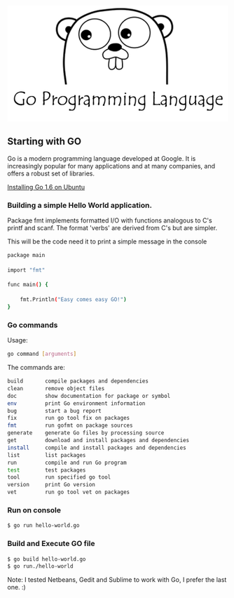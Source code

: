 ![go-test](go.png)
## Starting with GO

Go is a modern programming language developed at Google. It is increasingly popular for many applications and at many companies, and offers a robust set of libraries. 

[Installing Go 1.6 on Ubuntu](https://www.digitalocean.com/community/tutorials/how-to-install-go-1-6-on-ubuntu-16-04)

### Building a simple Hello World application.

Package fmt implements formatted I/O with functions analogous to C's printf and scanf. The format 'verbs' are derived from C's but are simpler.

This will be the code need it to print a simple message in the console

```sh
package main

import "fmt"

func main() {

	fmt.Println("Easy comes easy GO!")
}
```

### Go commands

Usage:
```sh
go command [arguments]
```

The commands are:
```sh
build       compile packages and dependencies
clean       remove object files
doc         show documentation for package or symbol
env         print Go environment information
bug         start a bug report
fix         run go tool fix on packages
fmt         run gofmt on package sources
generate    generate Go files by processing source
get         download and install packages and dependencies
install     compile and install packages and dependencies
list        list packages
run         compile and run Go program
test        test packages
tool        run specified go tool
version     print Go version
vet         run go tool vet on packages
```

### Run on console

```sh
$ go run hello-world.go
```

### Build and Execute GO file

```sh
$ go build hello-world.go
$ go run./hello-world
```

Note: I tested Netbeans, Gedit and Sublime to work with Go, I prefer the last one. :)